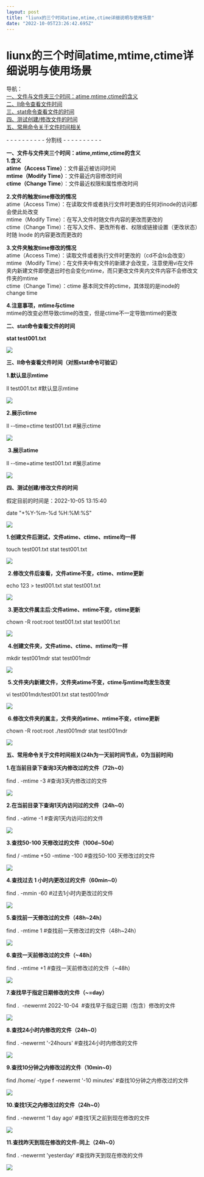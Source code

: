 ```yaml
---
layout: post
title: "liunx的三个时间atime,mtime,ctime详细说明与使用场景"
date: "2022-10-05T23:26:42.695Z"
---
```

liunx的三个时间atime,mtime,ctime详细说明与使用场景
====================================

导航：  
[一、文件与文件夹三个时间：atime,mtime,ctime的含义](#q1)  
[二、ll命令查看文件时间](#q2)  
[三、stat命令查看文件的时间](#q3)  
[四、测试创建/修改文件的时间](#q4)  
[五、常用命令关于文件时间相关](#q5)

\- - - - - - - - - - 分割线 - - - - - - - - - -

**一、文件与文件夹三个时间：atime,mtime,ctime的含义**  
**1.含义**  
**atime（Access Time）**：文件最近被访问时间  
**mtime（Modify Time）**：文件最近内容修改时间  
**ctime（Change Time**）：文件最近权限和属性修改时间

**2.文件的触发time修改的情况**  
atime（Access Time）：在读取文件或者执行文件时更改的任何对inode的访问都会使此处改变  
mtime（Modify Time）：在写入文件时随文件内容的更改而更改的  
ctime（Change Time）：在写入文件、更改所有者、权限或链接设置（更改状态）时随 Inode 的内容更改而更改的

**3.文件夹触发time修改的情况**  
atime（Access Time）：读取文件或者执行文件时更改的（cd不会ls会改变）  
mtime（Modify Time）：在文件夹中有文件的新建才会改变，注意使用vi在文件夹内新建文件即使退出时也会变化mtime，而只更改文件夹内文件内容不会修改文件夹的mtime  
ctime（Change Time）：ctime 基本同文件的ctime，其体现的是inode的change time

**4.注意事项，mtime与ctime**  
mtime的改变必然导致ctime的改变，但是ctime不一定导致mtime的更改

**二、stat命令查看文件的时间**

**stat test001.txt**

![](https://img2022.cnblogs.com/blog/1767782/202210/1767782-20221005130210732-2133877504.png)

**三、ll命令查看文件时间（对照stat命令可验证）**

**1.默认显示mtime**

ll test001.txt  #默认显示mtime

![](https://img2022.cnblogs.com/blog/1767782/202210/1767782-20221005130709990-1701290769.png)

**2.展示ctime**

ll --time=ctime test001.txt #展示ctime

![](https://img2022.cnblogs.com/blog/1767782/202210/1767782-20221005130808884-63722305.png)

 **3.展示atime**

ll --time=atime test001.txt #展示atime

![](https://img2022.cnblogs.com/blog/1767782/202210/1767782-20221005130851813-877549461.png)

**四、测试创建/修改文件的时间**

假定目前的时间是：2022-10-05 13:15:40

date "+%Y-%m-%d %H:%M:%S"

![](https://img2022.cnblogs.com/blog/1767782/202210/1767782-20221005131632717-496577351.png)

**1.创建文件后测试，文件atime、ctime、mtime均一样**

touch test001.txt
stat test001.txt

![](https://img2022.cnblogs.com/blog/1767782/202210/1767782-20221005131915628-568606095.png)

 **2.修改文件后查看，文件atime不变，ctime、mtime更新**

echo 123 > test001.txt
stat test001.txt

![](https://img2022.cnblogs.com/blog/1767782/202210/1767782-20221005131948866-473108489.png)

 **3.更改文件属主后:文件atime、mtime不变，ctime更新**

chown -R root:root test001.txt
stat test001.txt

![](https://img2022.cnblogs.com/blog/1767782/202210/1767782-20221005132130749-1947079203.png)

 **4.创建文件夹，文件atime、ctime、mtime均一样**

mkdir test001mdr
stat test001mdr

![](https://img2022.cnblogs.com/blog/1767782/202210/1767782-20221005132456163-1134546470.png)

 **5.文件夹内新建文件，文件夹atime不变，ctime与mtime均发生改变**

vi test001mdr/test001.txt
stat test001mdr

![](https://img2022.cnblogs.com/blog/1767782/202210/1767782-20221005132611317-1316313985.png)

 **6.修改文件夹的属主，文件夹的atime、mtime不变，ctime更新**

chown -R root:root ./test001mdr
stat test001mdr

![](https://img2022.cnblogs.com/blog/1767782/202210/1767782-20221005133616161-428588648.png)

**五、常用命令关于文件时间相关(24h为一天前时间节点，0为当前时间)**

**1.在当前目录下查询3天内修改过的文件（72h~0）**

find .  -mtime -3 #查询3天内修改过的文件

![](https://img2022.cnblogs.com/blog/1767782/202210/1767782-20221005152353331-1613539555.png)

**2.在当前目录下查询1天内访问过的文件（24h~0）**

find . -atime -1 #查询1天内访问过的文件

![](https://img2022.cnblogs.com/blog/1767782/202210/1767782-20221005152716265-468565590.png)

**3.查找50-100 天修改过的文件（100d~50d）**

find / -mtime +50 -mtime -100 #查找50-100 天修改过的文件

![](https://img2022.cnblogs.com/blog/1767782/202210/1767782-20221005152854424-1193987384.png)

**4.查找过去 1 小时内更改过的文件（60min~0）**

find . -mmin -60 #过去1小时内更改过的文件

![](https://img2022.cnblogs.com/blog/1767782/202210/1767782-20221005160134972-782170486.png)

**5.查找前一天修改过的文件（48h~24h）**

find . -mtime 1 #查找前一天修改过的文件（48h~24h）

![](https://img2022.cnblogs.com/blog/1767782/202210/1767782-20221005195520123-1789056299.png)

**6.查找一天前修改过的文件（~48h）**

find . -mtime +1 #查找一天前修改过的文件（~48h）

![](https://img2022.cnblogs.com/blog/1767782/202210/1767782-20221005205437773-109652533.png)

**7.查找早于指定日期修改的文件（~=day）**

find .  -newermt 2022-10-04  #查找早于指定日期（包含）修改的文件

![](https://img2022.cnblogs.com/blog/1767782/202210/1767782-20221005205712290-571820713.png)

**8.查找24小时内修改的文件（24h~0）**

find .  -newermt '\-24hours'  #查找24小时内修改的文件

![](https://img2022.cnblogs.com/blog/1767782/202210/1767782-20221005205949256-933596048.png)

**9.查找10分钟之内修改过的文件（10min~0）**

find /home/ -type f -newermt '\-10 minutes' #查找10分钟之内修改过的文件

![](https://img2022.cnblogs.com/blog/1767782/202210/1767782-20221005210140591-1579031390.png)

**10.查找1天之内修改过的文件（24h~0）**

find . -newermt '1 day ago' #查找1天之前到现在修改的文件

![](https://img2022.cnblogs.com/blog/1767782/202210/1767782-20221005210353131-714092844.png)

**11.查找昨天到现在修改的文件-同上（24h~0）**

find .  -newermt 'yesterday' #查找昨天到现在修改的文件

![](https://img2022.cnblogs.com/blog/1767782/202210/1767782-20221005210852346-1131428896.png)